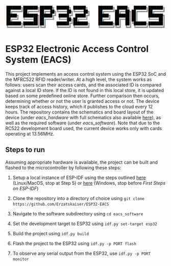 ![Alt text](./resources/eacs.png "ESP32-EACS")

# **ESP32 Electronic Access Control System (EACS)**

This project implements an access control system using the ESP32 SoC and the MFRC522 RFID reader/writer. At a high level, the system works as follows: users scan their access cards, and the associated
ID is compared against a local ID store. If the ID is not found in this local store, it is updated based on some predefined online store. Further comparison then occurs, determining whether or not the
user is granted access or not. The device keeps track of access history, which it publishes to the cloud every 12 hours. The repository contains the schematics and board layout of the device
(under _eacs_hardware_ with full schematics also available [here](./resources/schematics.pdf)), as well as the required software (under _eacs_software_). Note that due to the RC522 development board used, the current device works only with cards operating at 13.56MHz.

## Steps to run
Assuming appropriate hardware is available, the project can be built and flashed to the microcontroller by following these steps:
1. Setup a local instance of ESP-IDF using the steps outlined [here](https://docs.espressif.com/projects/esp-idf/en/stable/esp32/get-started/linux-macos-setup.html) (Linux/MacOS, stop at Step 5) or
   [here](https://docs.espressif.com/projects/esp-idf/en/stable/esp32/get-started/windows-setup.html) (Windows, stop before _First Steps on ESP-IDF_)
   
3. Clone the repository into a directory of choice using ```git clone https://github.com/Erzatskaiser/ESP32-EACS```
4. Navigate to the software subdirectory using ```cd eacs_software```
5. Set the development target to ESP32 using ```idf.py set-target esp32```
6. Build the project using ```idf.py build```
7. Flash the project to the ESP32 using ```idf.py -p PORT flash```
8. To observe any serial output from the ESP32, use ```idf.py -p PORT monitor```
